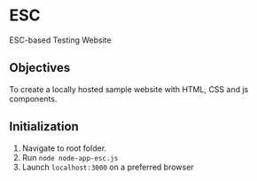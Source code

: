 # ESC
ESC-based Testing Website

## Objectives
To create a locally hosted sample website with HTML, CSS and js components.

## Initialization
1. Navigate to root folder.
2. Run ```node node-app-esc.js``` 
3. Launch ```localhost:3000``` on a preferred browser 

